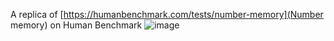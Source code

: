 A replica of [https://humanbenchmark.com/tests/number-memory](Number memory) on Human Benchmark
![image](https://github.com/user-attachments/assets/a1c6dcfd-884e-45ac-9e2e-2330f7491f74)
